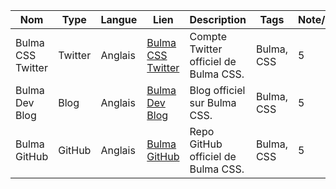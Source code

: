 
| Nom                | Type    | Langue  | Lien                                              | Description                                 | Tags      | Note/5 |
| ------------------ | ------- | ------- | ------------------------------------------------- | ------------------------------------------- | --------- | ------ |
| Bulma CSS Twitter  | Twitter | Anglais | [Bulma CSS Twitter](https://twitter.com/bulmaio)  | Compte Twitter officiel de Bulma CSS.       | Bulma, CSS| 5      |
| Bulma Dev Blog     | Blog    | Anglais | [Bulma Dev Blog](https://bulma.io/blog/)          | Blog officiel sur Bulma CSS.                | Bulma, CSS| 5      |
| Bulma GitHub       | GitHub  | Anglais | [Bulma GitHub](https://github.com/jgthms/bulma)   | Repo GitHub officiel de Bulma CSS.          | Bulma, CSS| 5      |
